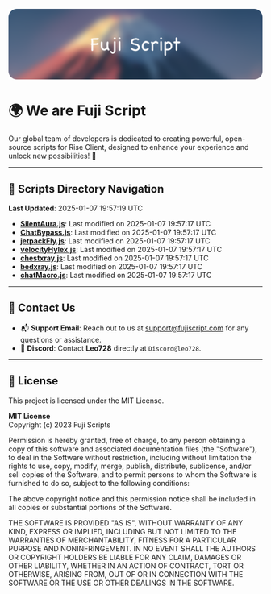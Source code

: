 ![Banner](.github/b.webp)

# 🌍 **We are Fuji Script**

Our global team of developers is dedicated to creating powerful, open-source scripts for Rise Client, designed to enhance your experience and unlock new possibilities! 🌟

---
<!-- SCRIPTS_NAVIGATION_START -->
## 📂 **Scripts Directory Navigation**

**Last Updated**: 2025-01-07 19:57:19 UTC

- **[SilentAura.js](scripts/SilentAura.js)**: Last modified on 2025-01-07 19:57:17 UTC
- **[ChatBypass.js](scripts/ChatBypass.js)**: Last modified on 2025-01-07 19:57:17 UTC
- **[jetpackFly.js](scripts/jetpackFly.js)**: Last modified on 2025-01-07 19:57:17 UTC
- **[velocityHylex.js](scripts/velocityHylex.js)**: Last modified on 2025-01-07 19:57:17 UTC
- **[chestxray.js](scripts/chestxray.js)**: Last modified on 2025-01-07 19:57:17 UTC
- **[bedxray.js](scripts/bedxray.js)**: Last modified on 2025-01-07 19:57:17 UTC
- **[chatMacro.js](scripts/chatMacro.js)**: Last modified on 2025-01-07 19:57:17 UTC

<!-- SCRIPTS_NAVIGATION_END -->

---

## 💬 **Contact Us**  
- 📬 **Support Email**: Reach out to us at [support@fujiscript.com](mailto:support@fujiscript.com) for any questions or assistance.  
- 💬 **Discord**: Contact **Leo728** directly at `Discord@leo728`.

---

## 📜 **License**

This project is licensed under the MIT License.  

**MIT License**  
Copyright (c) 2023 Fuji Scripts  

Permission is hereby granted, free of charge, to any person obtaining a copy of this software and associated documentation files (the "Software"), to deal in the Software without restriction, including without limitation the rights to use, copy, modify, merge, publish, distribute, sublicense, and/or sell copies of the Software, and to permit persons to whom the Software is furnished to do so, subject to the following conditions:  

The above copyright notice and this permission notice shall be included in all copies or substantial portions of the Software.  

THE SOFTWARE IS PROVIDED "AS IS", WITHOUT WARRANTY OF ANY KIND, EXPRESS OR IMPLIED, INCLUDING BUT NOT LIMITED TO THE WARRANTIES OF MERCHANTABILITY, FITNESS FOR A PARTICULAR PURPOSE AND NONINFRINGEMENT. IN NO EVENT SHALL THE AUTHORS OR COPYRIGHT HOLDERS BE LIABLE FOR ANY CLAIM, DAMAGES OR OTHER LIABILITY, WHETHER IN AN ACTION OF CONTRACT, TORT OR OTHERWISE, ARISING FROM, OUT OF OR IN CONNECTION WITH THE SOFTWARE OR THE USE OR OTHER DEALINGS IN THE SOFTWARE.  
